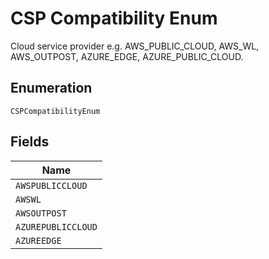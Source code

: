 
# CSP Compatibility Enum

Cloud service provider e.g. AWS_PUBLIC_CLOUD, AWS_WL, AWS_OUTPOST, AZURE_EDGE, AZURE_PUBLIC_CLOUD.

## Enumeration

`CSPCompatibilityEnum`

## Fields

| Name |
|  --- |
| `AWSPUBLICCLOUD` |
| `AWSWL` |
| `AWSOUTPOST` |
| `AZUREPUBLICCLOUD` |
| `AZUREEDGE` |

